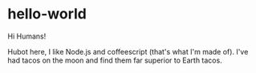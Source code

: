 # hello-world

Hi Humans!

Hubot here, I like Node.js and coffeescript (that's what I'm made of). 
I've had tacos on the moon and find them far superior to Earth tacos.
